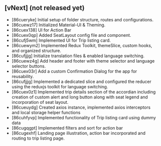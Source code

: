 ## [vNext] (not released yet)

-   [86cueryke] Initial setup of folder structure, routes and configurations.
-   [86cuewz17] Initialized Material-UI & Theming.
-   [86cuex138] UI for Action Bar
-   [86cuex0qp] Added SeatLayout config file and component.
-   [86cufj5wm] Implemented UI for Trip listing card.
-   [86cuewym2] Implemented Redux Toolkit, themeSlice, custom hooks, and organized structure.
-   [86cufjjjg] Initialize translation files & enabled language switching.
-   [86cuewz4g] Add header and footer with theme selector and language selector buttons.
-   [86cuex03r] Add a custom Confirmation Dialog for the app for reusability.
-   [86cufjjjg] Implemented a dedicated slice and configured the reducer using the reduxjs toolkit for language switching.
-   [86cuex0z1] Implemented trip details section of the accordian including creation of custom alert and long button along with seat legend and incorporation of seat layout.
-   [86cueuydg] Created axios instance, implemented axios interceptors and local storage helper functions
-   [86cuhfyvp] Implemented functionality of Trip listing card using dummy data
-   [86cugqgpt] Implemented filters and sort for action bar
-   [86cugexhf] Landing page illustration, action bar incorporated and routing to trip listing page.
